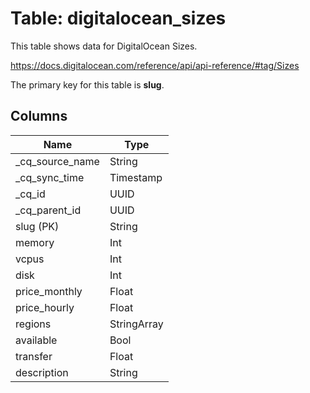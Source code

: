 # Table: digitalocean_sizes

This table shows data for DigitalOcean Sizes.

https://docs.digitalocean.com/reference/api/api-reference/#tag/Sizes

The primary key for this table is **slug**.

## Columns

| Name          | Type          |
| ------------- | ------------- |
|_cq_source_name|String|
|_cq_sync_time|Timestamp|
|_cq_id|UUID|
|_cq_parent_id|UUID|
|slug (PK)|String|
|memory|Int|
|vcpus|Int|
|disk|Int|
|price_monthly|Float|
|price_hourly|Float|
|regions|StringArray|
|available|Bool|
|transfer|Float|
|description|String|